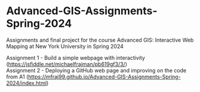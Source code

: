 # Advanced-GIS-Assignments-Spring-2024
Assignments and final project for the course Advanced GIS: Interactive Web Mapping at New York University in Spring 2024

Assignment 1 - Build a simple webpage with interactivity (https://jsfiddle.net/michaelfrajman/pb619gf3/3/) \
Assignment 2 - Deploying a GitHub web page and improving on the code from A1 (https://mfraj99.github.io/Advanced-GIS-Assignments-Spring-2024/index.html)
